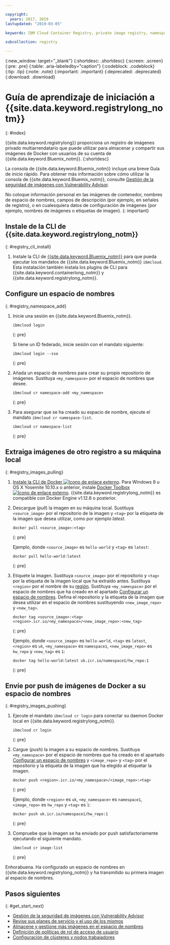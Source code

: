 ```yaml
---

copyright:
  years: 2017, 2019
lastupdated: "2019-03-05"

keywords: IBM Cloud Container Registry, private image registry, namespaces, image security, cli, namespaces, tutorial, Docker, images, registry

subcollection: registry

---
```


{:new_window: target="_blank"}
{:shortdesc: .shortdesc}
{:screen: .screen}
{:pre: .pre}
{:table: .aria-labeledby="caption"}
{:codeblock: .codeblock}
{:tip: .tip}
{:note: .note}
{:important: .important}
{:deprecated: .deprecated}
{:download: .download}

# Guía de aprendizaje de iniciación a {{site.data.keyword.registrylong_notm}}
{: #index}

{{site.data.keyword.registrylong}} proporciona un registro de imágenes privado multiarrendatario que puede utilizar para almacenar y compartir sus imágenes de Docker con usuarios de su cuenta de {{site.data.keyword.Bluemix_notm}}.
{:shortdesc}

La consola de {{site.data.keyword.Bluemix_notm}} incluye una breve Guía de inicio rápido. Para obtener más información sobre cómo utilizar la consola de {{site.data.keyword.Bluemix_notm}}, consulte [Gestión de la seguridad de imágenes con Vulnerability Advisor](/docs/services/va?topic=va-va_index).

No coloque información personal en las imágenes de contenedor, nombres de espacio de nombres, campos de descripción (por ejemplo, en señales de registro), o en cualesquiera datos de configuración de imágenes (por ejemplo, nombres de imágenes o etiquetas de imagen).
{: important}

## Instale de la CLI de {{site.data.keyword.registrylong_notm}}
{: #registry_cli_install}

1. Instale la CLI de [{{site.data.keyword.Bluemix_notm}}](/docs/cli?topic=cloud-cli-ibmcloud-cli#ibmcloud-cli) para que pueda ejecutar los mandatos de {{site.data.keyword.Bluemix_notm}} `ibmcloud`. Esta instalación también instala los plugins de CLI para {{site.data.keyword.containerlong_notm}} y {{site.data.keyword.registrylong_notm}}.

## Configure un espacio de nombres
{: #registry_namespace_add}

1. Inicie una sesión en {{site.data.keyword.Bluemix_notm}}.

   ```
   ibmcloud login
   ```
   {: pre}

   Si tiene un ID federado, inicie sesión con el mandato siguiente:

   ```
   ibmcloud login --sso
   ```
   {: pre}

2. Añada un espacio de nombres para crear su propio repositorio de imágenes. Sustituya `<my_namespace>` por el espacio de nombres que desee.

   ```
   ibmcloud cr namespace-add <my_namespace>
   ```
   {: pre}

3. Para asegurar que se ha creado su espacio de nombre, ejecute el mandato `ibmcloud cr namespace-list`.

   ```
   ibmcloud cr namespace-list
   ```
   {: pre}

## Extraiga imágenes de otro registro a su máquina local
{: #registry_images_pulling}

1. [Instale la CLI de Docker ![Icono de enlace externo](../../icons/launch-glyph.svg "Icono de enlace externo")](https://www.docker.com/community-edition#/download). Para Windows 8 u OS X Yosemite 10.10.x o anterior, instale [Docker Toolbox ![Icono de enlace externo](../../icons/launch-glyph.svg "Icono de enlace externo")](https://docs.docker.com/toolbox/). {{site.data.keyword.registrylong_notm}} es compatible con Docker Engine v1.12.6 o posterior.

2. Descargue (_pull_) la imagen en su máquina local. Sustituya `<source_image>` por el repositorio de la imagen y `<tag>` por la etiqueta de la imagen que desea utilizar, como por ejemplo _latest_.

   ```
   docker pull <source_image>:<tag>
   ```
   {: pre}

   Ejemplo, donde `<source_image>` es `hello-world` y `<tag>` es `latest`:

   ```
   docker pull hello-world:latest
   ```
   {: pre}

3. Etiquete la imagen. Sustituya `<source_image>` por el repositorio y `<tag>` por la etiqueta de la imagen local que ha extraído antes. Sustituya `<region>` por el nombre de su [región](/docs/services/Registry?topic=registry-registry_overview#registry_regions). Sustituya `<my_namespace>` por el espacio de nombres que ha creado en el apartado [Configurar un espacio de nombres](/docs/services/Registry?topic=registry-index#registry_namespace_add). Defina el repositorio y la etiqueta de la imagen que desea utilizar en el espacio de nombres sustituyendo `<new_image_repo>` y `<new_tag>`.

   ```
   docker tag <source_image>:<tag> <region>.icr.io/<my_namespace>/<new_image_repo>:<new_tag>
   ```
   {: pre}

   Ejemplo, donde `<source_image>` es `hello-world`, `<tag>` es `latest`, `<region>` es `uk`, `<my_namespace>` es `namespace1`, `<new_image_repo>` es `hw_repo` y `<new_tag>` es `1`:

   ```
   docker tag hello-world:latest uk.icr.io/namespace1/hw_repo:1
   ```
   {: pre}

## Envíe por push de imágenes de Docker a su espacio de nombres
{: #registry_images_pushing}

1. Ejecute el mandato `ibmcloud cr login` para conectar su daemon Docker local en {{site.data.keyword.registrylong_notm}}.

   ```
   ibmcloud cr login
   ```
   {: pre}

2. Cargue (_push_) la imagen a su espacio de nombres. Sustituya `<my_namespace>` por el espacio de nombres que ha creado en el apartado [Configurar un espacio de nombres](/docs/services/Registry?topic=registry-index#registry_namespace_add) y `<image_repo>` y `<tag>` por el repositorio y la etiqueta de la imagen que ha elegido al etiquetar la imagen.

   ```
   docker push <region>.icr.io/<my_namespace>/<image_repo>:<tag>
   ```
   {: pre}
   
   Ejemplo, donde `<region>` es `uk`, `<my_namespace>` es `namespace1`, `<image_repo>` es `hw_repo` y `<tag>` es `1`:

   ```
   docker push uk.icr.io/namespace1/hw_repo:1
   ```
   {: pre}

3. Compruebe que la imagen se ha enviado por push satisfactoriamente ejecutando el siguiente mandato.

   ```
   ibmcloud cr image-list
   ```
   {: pre}

Enhorabuena. Ha configurado un espacio de nombres en {{site.data.keyword.registrylong_notm}} y ha transmitido su primera imagen al espacio de nombres.

## Pasos siguientes
{: #get_start_next}

- [Gestión de la seguridad de imágenes con Vulnerability Advisor](/docs/services/va?topic=va-va_index)
- [Revise sus planes de servicio y el uso de los mismos](/docs/services/Registry?topic=registry-registry_overview#registry_plans)
- [Almacene y gestione más imágenes en el espacio de nombres](/docs/services/Registry?topic=registry-registry_images_)
- [Definición de políticas de rol de acceso de usuario](/docs/services/Registry?topic=registry-user#user)
- [Configuración de clústeres y nodos trabajadores](/docs/containers?topic=containers-clusters#clusters)
